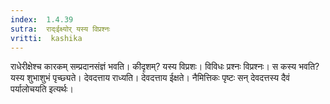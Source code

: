 ```yaml
---
index:  1.4.39
sutra:  राद्ःईक्ष्योर् यस्य विप्रश्नः
vritti:  kashika 
---
```


राधेरीक्षेश्च कारकम् सम्प्रदानसंज्ञं भवति। कीदृशम्? यस्य विप्रशः। विविधः प्रश्नः विप्रश्नः। स कस्य भवति? यस्य शुभाशुभं पृच्छ्यते। देवदत्ताय राध्यति। देवदत्ताय ईक्षते। नैमित्तिकः पृष्टः सन् देवदत्तस्य दैवं पर्यालोचयति इत्यर्थः।

